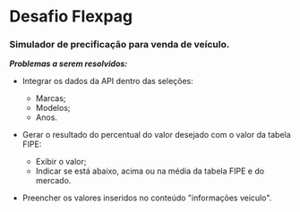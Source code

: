 # Desafio Flexpag

### Simulador de precificação para venda de veículo.

_**Problemas a serem resolvidos:**_ 


* Integrar os dados da API dentro das seleções: 
    - Marcas;
    - Modelos;
    - Anos.
    
    
* Gerar o resultado do percentual do valor desejado com o valor da tabela FIPE:
    - Exibir o valor;
    - Indicar se está abaixo, acima ou na média da tabela FIPE e do mercado.
    
    
* Preencher os valores inseridos no conteúdo "informações veiculo".
